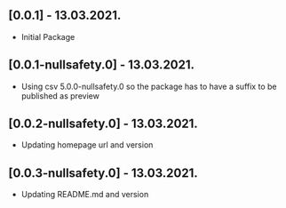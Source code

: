 ## [0.0.1] - 13.03.2021.

* Initial Package

## [0.0.1-nullsafety.0] - 13.03.2021.

* Using csv 5.0.0-nullsafety.0 so the package has to have a suffix to be published as preview

## [0.0.2-nullsafety.0] - 13.03.2021.

* Updating homepage url and version

## [0.0.3-nullsafety.0] - 13.03.2021.

* Updating README.md and version
